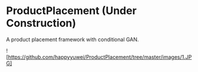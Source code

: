 # ProductPlacement  (Under Construction)
A product placement framework with conditional GAN.

![https://github.com/happyyuwei/ProductPlacement/tree/master/images/1.JPG]
